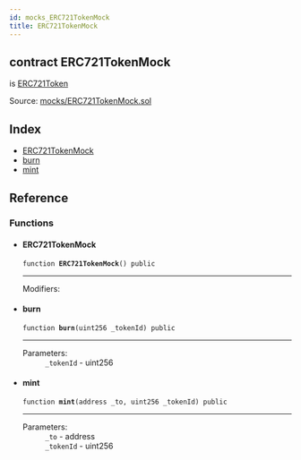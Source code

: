 ```yaml
---
id: mocks_ERC721TokenMock
title: ERC721TokenMock
---
```


<div class="contract-doc"><div class="contract"><h2 class="contract-header"><span class="contract-kind">contract</span> ERC721TokenMock</h2><p class="base-contracts"><span>is</span> <a href="token_ERC721_ERC721Token.html">ERC721Token</a></p><div class="source">Source: <a href="https://github.com/OpenZeppelin/zeppelin-solidity/blob/v1.6.0/contracts/mocks/ERC721TokenMock.sol" target="_blank">mocks/ERC721TokenMock.sol</a></div></div><div class="index"><h2>Index</h2><ul><li><a href="mocks_ERC721TokenMock.html#ERC721TokenMock">ERC721TokenMock</a></li><li><a href="mocks_ERC721TokenMock.html#burn">burn</a></li><li><a href="mocks_ERC721TokenMock.html#mint">mint</a></li></ul></div><div class="reference"><h2>Reference</h2><div class="functions"><h3>Functions</h3><ul><li><div class="item function"><span id="ERC721TokenMock" class="anchor-marker"></span><h4 class="name">ERC721TokenMock</h4><div class="body"><code class="signature">function <strong>ERC721TokenMock</strong><span>() </span><span>public </span></code><hr/><dl><dt><span class="label-modifiers">Modifiers:</span></dt><dd></dd></dl></div></div></li><li><div class="item function"><span id="burn" class="anchor-marker"></span><h4 class="name">burn</h4><div class="body"><code class="signature">function <strong>burn</strong><span>(uint256 _tokenId) </span><span>public </span></code><hr/><dl><dt><span class="label-parameters">Parameters:</span></dt><dd><div><code>_tokenId</code> - uint256</div></dd></dl></div></div></li><li><div class="item function"><span id="mint" class="anchor-marker"></span><h4 class="name">mint</h4><div class="body"><code class="signature">function <strong>mint</strong><span>(address _to, uint256 _tokenId) </span><span>public </span></code><hr/><dl><dt><span class="label-parameters">Parameters:</span></dt><dd><div><code>_to</code> - address</div><div><code>_tokenId</code> - uint256</div></dd></dl></div></div></li></ul></div></div></div>
